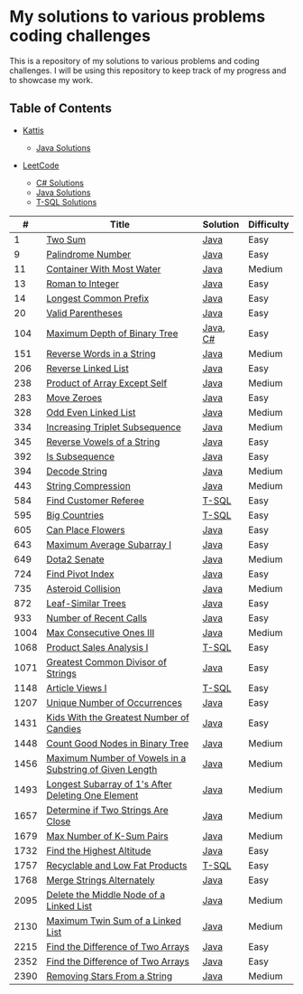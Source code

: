 # My solutions to various problems coding challenges
This is a repository of my solutions to various problems and coding challenges. I will be using this repository to keep track of my progress and to showcase my work. 

## Table of Contents
- [Kattis](./Kattis)
    - [Java Solutions](./Kattis/Java)

- [LeetCode](./LeetCode)
    - [C# Solutions](./LeetCode/CSharp)
    - [Java Solutions](./LeetCode/Java)
    - [T-SQL Solutions](./LeetCode/SQL)

| # | Title | Solution | Difficulty |
|---| ----- | -------- | ---------- |
|1|[Two Sum](https://leetcode.com/problems/two-sum/)|[Java](./LeetCode/Java/TwoSum.java)|Easy|
|9|[Palindrome Number](https://leetcode.com/problems/palindrome-number/)|[Java](./LeetCode/Java/PalindromeNumber.java)|Easy|
|11|[Container With Most Water](https://leetcode.com/problems/container-with-most-water/)|[Java](./LeetCode/Java/containerWithMostWater.java)|Medium|
|13|[Roman to Integer](https://leetcode.com/problems/roman-to-integer/)|[Java](./LeetCode/Java/RomanToInteger.java)|Easy|
|14|[Longest Common Prefix](https://leetcode.com/problems/longest-common-prefix/)|[Java](./LeetCode/Java/LongestCommonPrefix.java)|Easy|
|20|[Valid Parentheses](https://leetcode.com/problems/valid-parentheses/)|[Java](./LeetCode/Java/ValidParentheses.java)|Easy|
|104|[Maximum Depth of Binary Tree](https://leetcode.com/problems/maximum-depth-of-binary-tree/)|[Java](./LeetCode/Java/maximumDepthOfBinaryTree.java), [C#](./LeetCode/CSharp/maximumDepthofBinaryTree.cs)|Easy|
|151|[Reverse Words in a String](https://leetcode.com/problems/reverse-words-in-a-string/)|[Java](./LeetCode/Java/reverseWordsInAString.java)|Medium|
|206|[Reverse Linked List](https://leetcode.com/problems/reverse-linked-list/)|[Java](./LeetCode/Java/reverseLinkedList.java)|Easy|
|238|[Product of Array Except Self](https://leetcode.com/problems/product-of-array-except-self/)|[Java](./LeetCode/Java/productOfArrayExceptSelf.java)|Medium|
|283|[Move Zeroes](https://leetcode.com/problems/move-zeroes/)|[Java](./LeetCode/Java/moveZeroes.java)|Easy|
|328|[Odd Even Linked List](https://leetcode.com/problems/odd-even-linked-list/)|[Java](./LeetCode/Java/oddEvenLinkedList.java)|Medium|
|334|[Increasing Triplet Subsequence](https://leetcode.com/problems/increasing-triplet-subsequence/)|[Java](./LeetCode/Java/increasingTripletSubsequence.java)|Medium|
|345|[Reverse Vowels of a String](https://leetcode.com/problems/reverse-vowels-of-a-string/)|[Java](./LeetCode/Java/reverseVowelsofaString.java)|Easy|
|392|[Is Subsequence](https://leetcode.com/problems/is-subsequence/)|[Java](./LeetCode/Java/isSubsequence.java)|Easy|
|394|[Decode String](https://leetcode.com/problems/decode-string/)|[Java](./LeetCode/Java/decodeString.java)|Medium|
|443|[String Compression](https://leetcode.com/problems/string-compression/)|[Java](./LeetCode/Java/stringCompression.java)|Medium|
|584|[Find Customer Referee](https://leetcode.com/problems/find-customer-referee/)|[T-SQL](./LeetCode/SQL/findCustomerReferee.sql)|Easy|
|595|[Big Countries](https://leetcode.com/problems/big-countries/)|[T-SQL](./LeetCode/SQL/bigCountries.sql)|Easy|
|605|[Can Place Flowers](https://leetcode.com/problems/can-place-flowers/)|[Java](./LeetCode/Java/CanPlaceFlowers.java)|Easy|
|643|[Maximum Average Subarray I](https://leetcode.com/problems/maximum-average-subarray-i/)|[Java](./LeetCode/Java/maximumAverageSubarrayI.java)|Easy|
|649|[Dota2 Senate](https://leetcode.com/problems/dota2-senate/)|[Java](./LeetCode/Java/dota2Senate.java)|Medium|
|724|[Find Pivot Index](https://leetcode.com/problems/find-pivot-index/)|[Java](./LeetCode/Java/findPivotIndex.java)|Easy|
|735|[Asteroid Collision](https://leetcode.com/problems/asteroid-collision/)|[Java](./LeetCode/Java/asteroidCollision.java)|Medium|
|872|[Leaf-Similar Trees](https://leetcode.com/problems/leaf-similar-trees/)|[Java](./LeetCode/Java/leafSimilarTrees.java)|Easy|
|933|[Number of Recent Calls](https://leetcode.com/problems/number-of-recent-calls/)|[Java](./LeetCode/Java/numberOfRecentCalls.java)|Easy|
|1004|[Max Consecutive Ones III](https://leetcode.com/problems/max-consecutive-ones-iii/)|[Java](./LeetCode/Java/maxConsecutiveOnesIII.java)|Medium|
|1068|[Product Sales Analysis I](https://leetcode.com/problems/product-sales-analysis-i/)|[T-SQL](./LeetCode/SQL/productSalesAnalysisI.sql)|Easy|
|1071|[Greatest Common Divisor of Strings](https://leetcode.com/problems/greatest-common-divisor-of-strings/)|[Java](./LeetCode/Java/GreatestCommonDivisorOfStrings.java)|Easy|
|1148|[Article Views I](https://leetcode.com/problems/article-views-i/)|[T-SQL](./LeetCode/SQL/articleViewsI.sql)|Easy|
|1207|[Unique Number of Occurrences](https://leetcode.com/problems/unique-number-of-occurrences/)|[Java](./LeetCode/Java/uniqueNumberOfOccurrences.java)|Easy|
|1431|[Kids With the Greatest Number of Candies](https://leetcode.com/problems/kids-with-the-greatest-number-of-candies/)|[Java](./LeetCode/Java/KidsWithTheGreatestNumberOfCandies.java)|Easy|
|1448|[Count Good Nodes in Binary Tree](https://leetcode.com/problems/count-good-nodes-in-binary-tree/)|[Java](./LeetCode/Java/countGoodNodesInBinaryTree.java)|Medium|
|1456|[Maximum Number of Vowels in a Substring of Given Length](https://leetcode.com/problems/maximum-number-of-vowels-in-a-substring-of-given-length/)|[Java](./LeetCode/Java/maximumNumberOfVowelsInASubstringOfGivenLength.java)|Medium|
|1493|[Longest Subarray of 1's After Deleting One Element](https://leetcode.com/problems/longest-subarray-of-1s-after-deleting-one-element/)|[Java](./LeetCode/Java/longestSubarrayOf1sAfterDeletingOneElement.java)|Medium|
|1657|[Determine if Two Strings Are Close](https://leetcode.com/problems/determine-if-two-strings-are-close/)|[Java](./LeetCode/Java/determineIfTwoStringsAreClose.java)|Medium|
|1679|[Max Number of K-Sum Pairs](https://leetcode.com/problems/max-number-of-k-sum-pairs/)|[Java](./LeetCode/Java/maxNumberOfKSumPairs.java)|Medium|
|1732|[Find the Highest Altitude](https://leetcode.com/problems/find-the-highest-altitude/)|[Java](./LeetCode/Java/findTheHighestAltitude.java)|Easy|
|1757|[Recyclable and Low Fat Products](https://leetcode.com/problems/recyclable-and-low-fat-products/)|[T-SQL](./LeetCode/SQL/recyclableAndLowFatProducts.sql)|Easy|
|1768|[Merge Strings Alternately](https://leetcode.com/problems/merge-strings-alternately)|[Java](LeetCode\Java\mergeStringsAlternately.java)|Easy|
|2095|[Delete the Middle Node of a Linked List](https://leetcode.com/problems/delete-the-middle-node-of-a-linked-list/)|[Java](LeetCode\Java\deleteTheMiddleNodeOfALinkedList.java)|Medium|
|2130|[Maximum Twin Sum of a Linked List](https://leetcode.com/problems/maximum-twin-sum-of-a-linked-list/)|[Java](LeetCode/Java/maximumTwinSumofaLinkedList.java)|Medium|
|2215|[Find the Difference of Two Arrays](https://leetcode.com/problems/find-the-difference-of-two-arrays/)|[Java](LeetCode\Java\findTheDifferenceOfTwoArrays.java)|Easy|
|2352|[Find the Difference of Two Arrays](https://leetcode.com/problems/find-the-difference-of-two-arrays/)|[Java](LeetCode\Java\findTheDifferenceOfTwoArrays.java)|Easy|
|2390|[Removing Stars From a String](https://leetcode.com/problems/removing-stars-from-a-string/)|[Java](LeetCode\Java\removingStarsFromAString.java)|Medium|